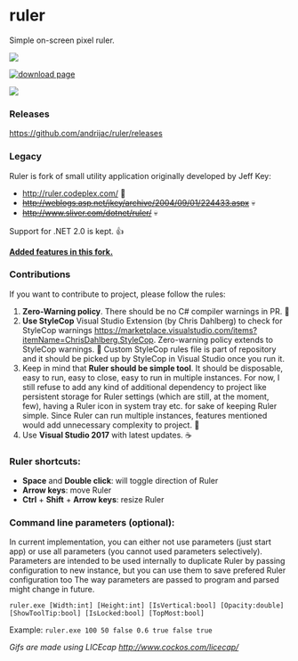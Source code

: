 ruler
=====
Simple on-screen pixel ruler.

[<img src="https://andrijac.visualstudio.com/_apis/public/build/definitions/e1a573e5-0959-4685-8cce-05da5e128d6a/1/badge"/>](https://andrijac.visualstudio.com/ruler/_build/index?definitionId=e1a573e5-0959-4685-8cce-05da5e128d6a)

<a href="http://www.softpedia.com/progDownload/Ruler-andrijac-Download-256095.html"><img alt="download page" src="https://raw.githubusercontent.com/andrijac/ruler/master/img/softpedia_download_large_shadow.png" /></a>
<br />

<img src="https://github.com/andrijac/ruler/raw/master/img/ruler.gif">


### Releases
https://github.com/andrijac/ruler/releases

### Legacy
Ruler is fork of small utility application originally developed by Jeff Key:

- http://ruler.codeplex.com/ :floppy_disk:
- ~~http://weblogs.asp.net/jkey/archive/2004/09/01/224433.aspx~~ :skull:
- ~~http://www.sliver.com/dotnet/ruler/~~ :skull:

Support for .NET 2.0 is kept. :thumbsup:

**<a name="newfeatures" href="https://github.com/andrijac/ruler/blob/master/NewFeatures.md">Added features in this fork.</a>**

### Contributions
If you want to contribute to project, please follow the rules:
1. **Zero-Warning policy**. There should be no C# compiler warnings in PR. :pray:
2. **Use StyleCop** Visual Studio Extension (by Chris Dahlberg) to check for StyleCop warnings https://marketplace.visualstudio.com/items?itemName=ChrisDahlberg.StyleCop. Zero-warning policy extends to StyleCop warnings. :cop: Custom StyleCop rules file is part of repository and it should be picked up by StyleCop in Visual Studio once you run it.
3. Keep in mind that **Ruler should be simple tool**. It should be disposable, easy to run, easy to close, easy to run in multiple instances. For now, I still refuse to add any kind of additional dependency to project like persistent storage for Ruler settings (which are still, at the moment, few), having a Ruler icon in system tray etc. for sake of keeping Ruler simple. Since Ruler can run multiple instances, features mentioned would add unnecessary complexity to project. :speech_balloon:
4. Use **Visual Studio 2017** with latest updates. :coffee:

### Ruler shortcuts:

- **Space** and **Double click**: will toggle direction of Ruler 
- **Arrow keys**: move Ruler
- **Ctrl** + **Shift** + **Arrow keys**: resize Ruler

### Command line parameters (optional):
In current implementation, you can either not use parameters (just start app) or use all parameters (you cannot used parameters selectively).
Parameters are intended to be used internally to duplicate Ruler by passing configuration to new instance, but you can use them to save prefered Ruler configuration too
The way parameters are passed to program and parsed might change in future.

`ruler.exe [Width:int] [Height:int] [IsVertical:bool] [Opacity:double] [ShowToolTip:bool] [IsLocked:bool] [TopMost:bool]`

Example:
`ruler.exe 100 50 false 0.6 true false true`

*Gifs are made using LICEcap http://www.cockos.com/licecap/*